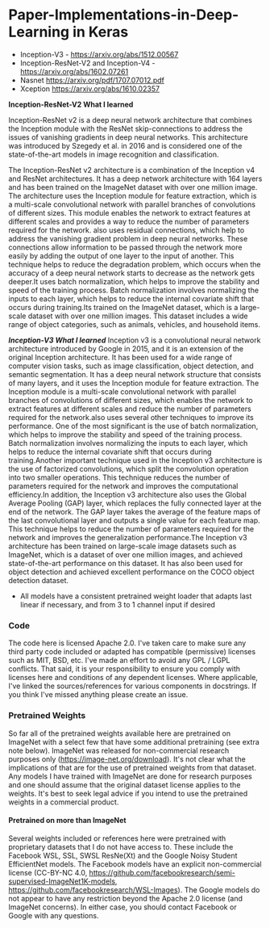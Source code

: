 # Paper-Implementations-in-Deep-Learning in Keras

* Inception-V3 - https://arxiv.org/abs/1512.00567
* Inception-ResNet-V2 and Inception-V4 - https://arxiv.org/abs/1602.07261
* Nasnet  https://arxiv.org/pdf/1707.07012.pdf
* Xception https://arxiv.org/abs/1610.02357

**Inception-ResNet-V2 What I learned**

Inception-ResNet v2 is a deep neural network architecture that combines the Inception module with the ResNet skip-connections to address the issues of vanishing gradients in deep neural networks. This architecture was introduced by Szegedy et al. in 2016 and is considered one of the state-of-the-art models in image recognition and classification.

The Inception-ResNet v2 architecture is a combination of the Inception v4 and ResNet architectures. It has a deep network architecture with 164 layers and has been trained on the ImageNet dataset with over one million image. The architecture uses the Inception module for feature extraction, which is a multi-scale convolutional network with parallel branches of convolutions of different sizes. This module enables the network to extract features at different scales and provides a way to reduce the number of parameters required for the network. also uses residual connections, which help to address the vanishing gradient problem in deep neural networks. These connections allow information to be passed through the network more easily by adding the output of one layer to the input of another. This technique helps to reduce the degradation problem, which occurs when the accuracy of a deep neural network starts to decrease as the network gets deeper.It uses batch normalization, which helps to improve the stability and speed of the training process. Batch normalization involves normalizing the inputs to each layer, which helps to reduce the internal covariate shift that occurs during training.Its trained on the ImageNet dataset, which is a large-scale dataset with over one million images. This dataset includes a wide range of object categories, such as animals, vehicles, and household items. 


***Inception-V3 What I learned***
Inception v3 is a convolutional neural network architecture introduced by Google in 2015, and it is an extension of the original Inception architecture. It has been used for a wide range of computer vision tasks, such as image classification, object detection, and semantic segmentation.
It has a deep neural network structure that consists of many layers, and it uses the Inception module for feature extraction. The Inception module is a multi-scale convolutional network with parallel branches of convolutions of different sizes, which enables the network to extract features at different scales and reduce the number of parameters required for the network.also uses several other techniques to improve its performance. One of the most significant is the use of batch normalization, which helps to improve the stability and speed of the training process. Batch normalization involves normalizing the inputs to each layer, which helps to reduce the internal covariate shift that occurs during training.Another important technique used in the Inception v3 architecture is the use of factorized convolutions, which split the convolution operation into two smaller operations. This technique reduces the number of parameters required for the network and improves the computational efficiency.In addition, the Inception v3 architecture also uses the Global Average Pooling (GAP) layer, which replaces the fully connected layer at the end of the network. The GAP layer takes the average of the feature maps of the last convolutional layer and outputs a single value for each feature map. This technique helps to reduce the number of parameters required for the network and improves the generalization performance.The Inception v3 architecture has been trained on large-scale image datasets such as ImageNet, which is a dataset of over one million images, and achieved state-of-the-art performance on this dataset. It has also been used for object detection and achieved excellent performance on the COCO object detection dataset.


* All models have a consistent pretrained weight loader that adapts last linear if necessary, and from 3 to 1 channel input if desired
### Code
The code here is licensed Apache 2.0. I've taken care to make sure any third party code included or adapted has compatible (permissive) licenses such as MIT, BSD, etc. I've made an effort to avoid any GPL / LGPL conflicts. That said, it is your responsibility to ensure you comply with licenses here and conditions of any dependent licenses. Where applicable, I've linked the sources/references for various components in docstrings. If you think I've missed anything please create an issue.

### Pretrained Weights
So far all of the pretrained weights available here are pretrained on ImageNet with a select few that have some additional pretraining (see extra note below). ImageNet was released for non-commercial research purposes only (https://image-net.org/download). It's not clear what the implications of that are for the use of pretrained weights from that dataset. Any models I have trained with ImageNet are done for research purposes and one should assume that the original dataset license applies to the weights. It's best to seek legal advice if you intend to use the pretrained weights in a commercial product.

#### Pretrained on more than ImageNet
Several weights included or references here were pretrained with proprietary datasets that I do not have access to. These include the Facebook WSL, SSL, SWSL ResNe(Xt) and the Google Noisy Student EfficientNet models. The Facebook models have an explicit non-commercial license (CC-BY-NC 4.0, https://github.com/facebookresearch/semi-supervised-ImageNet1K-models, https://github.com/facebookresearch/WSL-Images). The Google models do not appear to have any restriction beyond the Apache 2.0 license (and ImageNet concerns). In either case, you should contact Facebook or Google with any questions.
